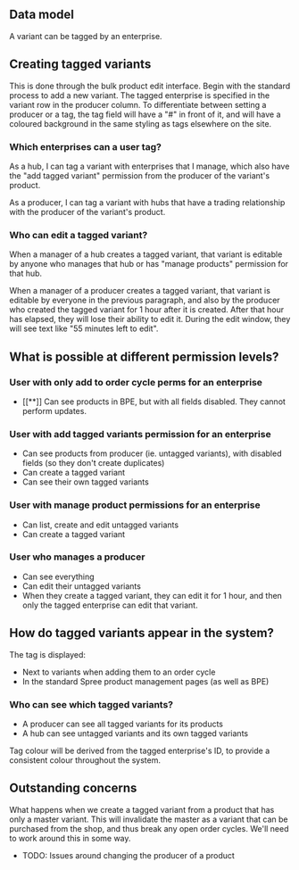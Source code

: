 ## Data model

A variant can be tagged by an enterprise.


## Creating tagged variants

This is done through the bulk product edit interface.
Begin with the standard process to add a new variant.
The tagged enterprise is specified in the variant row in the producer column.
To differentiate between setting a producer or a tag, the tag field will have a "#" in front of it, and will have a coloured background in the same styling as tags elsewhere on the site.


### Which enterprises can a user tag?

As a hub, I can tag a variant with enterprises that I manage, which also have the "add tagged variant" permission from the producer of the variant's product.

As a producer, I can tag a variant with hubs that have a trading relationship with the producer of the variant's product.


### Who can edit a tagged variant?

When a manager of a hub creates a tagged variant, that variant is editable by anyone who manages that hub or has "manage products" permission for that hub.

When a manager of a producer creates a tagged variant, that variant is editable by everyone in the previous paragraph, and also by the producer who created the tagged variant for 1 hour after it is created. After that hour has elapsed, they will lose their ability to edit it. During the edit window, they will see text like "55 minutes left to edit".


## What is possible at different permission levels?

### User with only add to order cycle perms for an enterprise

- [[**]] Can see products in BPE, but with all fields disabled. They cannot perform updates.


### User with add tagged variants permission for an enterprise

- Can see products from producer (ie. untagged variants), with disabled fields (so they don't create duplicates)
- Can create a tagged variant
- Can see their own tagged variants


### User with manage product permissions for an enterprise

- Can list, create and edit untagged variants
- Can create a tagged variant


### User who manages a producer

- Can see everything
- Can edit their untagged variants
- When they create a tagged variant, they can edit it for 1 hour, and then only the tagged enterprise can edit that variant.


## How do tagged variants appear in the system?

The tag is displayed:
- Next to variants when adding them to an order cycle
- In the standard Spree product management pages (as well as BPE)

### Who can see which tagged variants?

- A producer can see all tagged variants for its products
- A hub can see untagged variants and its own tagged variants

Tag colour will be derived from the tagged enterprise's ID, to provide a consistent colour throughout the system.

## Outstanding concerns

What happens when we create a tagged variant from a product that has only a master variant. This will invalidate the master as a variant that can be purchased from the shop, and thus break any open order cycles. We'll need to work around this in some way.

- TODO: Issues around changing the producer of a product